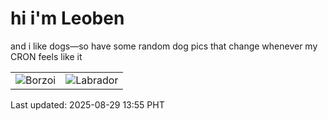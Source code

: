 # hi i'm Leoben

and i like dogs—so have some random dog pics that change whenever my CRON feels like it

|  |  |
|--------|----------|
| ![Borzoi](https://random-dog-vercel.vercel.app/api/random-borzoi?v=1756446939) | ![Labrador](https://random-dog-vercel.vercel.app/api/random-labrador?v=1756446939) |

Last updated: 2025-08-29 13:55 PHT
